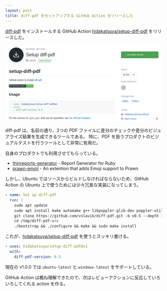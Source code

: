 ```yaml
---
layout: post
title: diff-pdf をセットアップする GitHub Action をリリースした
---
```


[diff-pdf](https://github.com/vslavik/diff-pdf) をインストールする GitHub Action [hidakatsuya/setup-diff-pdf](https://github.com/hidakatsuya/setup-diff-pdf) をリリースした。

![](/images/2021-04-17-setup-diff-pdf.png)

diff-pdf は、名前の通り、2つの PDF ファイルに差分のチェックや差分のビジュアライズ結果を生成できるツールである。
特に、PDF を扱うプロダクトのビジュアルテストを行うツールとして非常に有用だ。

自身のプロダクトでも利用させてもらっている。

- [thinreports-generator](https://github.com/thinreports/thinreports-generator) - Report Generator for Ruby
- [prawn-emoji](https://github.com/hidakatsuya/prawn-emoji) - An extention that adds Emoji support to Prawn

しかし、Ubuntu ではソースからビルドしなければならないため、GitHub Action の Ubuntu 上で使うためには少々冗長な実装になってしまう。

```yaml
- name: Set up diff-pdf
  run: |
    sudo apt update
    sudo apt install make automake g++ libpoppler-glib-dev poppler-utils libwxgtk3.0-gtk3-dev
    git clone https://github.com/vslavik/diff-pdf.git -b v0.5 --depth 1 /tmp/diff-pdf-src
    cd /tmp/diff-pdf-src
    ./bootstrap && ./configure && make && sudo make install
```

これが、[hidakatsuya/setup-diff-pdf](https://github.com/marketplace/actions/setup-diff-pdf) を使うとスッキリ書ける。

```yaml
- uses: hidakatsuya/setup-diff-pdf@v1
  with:
    diff-pdf-version: 0.5
```

現在の v1.0.0 では `ubuntu-latest` と `windows-latest` をサポートしている。

GitHub Action は概ね理解できたので、次はレビューアクションに反応していろいろしてくれる action を作る。

